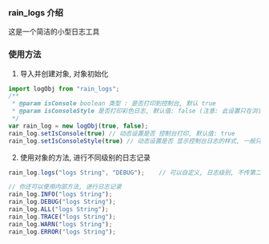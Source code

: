 ### rain_logs 介绍

这是一个简洁的小型日志工具

### 使用方法

1. 导入并创建对象, 对象初始化

~~~js
import logObj from "rain_logs";
/**
 * @param isConsole boolean 类型 : 是否打印到控制台, 默认 true
 * @param isConsoleStyle 是否打印彩色日志, 默认值: false (注意: 此设置只在浏览器才能生效)
 */
var rain_log = new logObj(true, false);
rain_log.setIsConsole(true) // 动态设置是否 控制台打印, 默认值: true
rain_log.setIsConsoleStyle(true) // 动态设置是否 显示控制台日志的样式, 一般只在浏览器的控制台中生效, 默认值: false
~~~

2. 使用对象的方法,  进行不同级别的日志记录

~~~js
rain_log.logs("logs String", "DEBUG");    // 可以自定义, 日志级别, 不传第二个参数, 默认没有级别

// 你还可以使用内部方法, 进行日志记录
rain_log.INFO("logs String");
rain_log.DEBUG("logs String");
rain_log.ALL("logs String");
rain_log.TRACE("logs String");
rain_log.WARN("logs String");
rain_log.ERROR("logs String");
~~~
